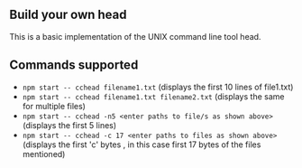 ## Build your own head

This is a basic implementation of the UNIX command line tool head.

## Commands supported

- `npm start -- cchead filename1.txt` (displays the first 10 lines of file1.txt)
- `npm start -- cchead filename1.txt filename2.txt` (displays the same for multiple files)
- `npm start -- cchead -n5 <enter paths to file/s as shown above>` (displays the first 5 lines)
- `npm start -- cchead -c 17 <enter paths to files as shown above>` (displays the first 'c' bytes , in this case first 17 bytes of the files mentioned)
